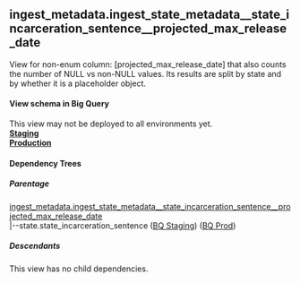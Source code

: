 ## ingest_metadata.ingest_state_metadata__state_incarceration_sentence__projected_max_release_date
View for non-enum column: [projected_max_release_date]
 that also counts the number of NULL vs non-NULL values. Its results are split by state
 and by whether it is a placeholder object.

#### View schema in Big Query
This view may not be deployed to all environments yet.<br/>
[**Staging**](https://console.cloud.google.com/bigquery?pli=1&p=recidiviz-staging&page=table&project=recidiviz-staging&d=ingest_metadata&t=ingest_state_metadata__state_incarceration_sentence__projected_max_release_date)
<br/>
[**Production**](https://console.cloud.google.com/bigquery?pli=1&p=recidiviz-123&page=table&project=recidiviz-123&d=ingest_metadata&t=ingest_state_metadata__state_incarceration_sentence__projected_max_release_date)
<br/>

#### Dependency Trees

##### Parentage
[ingest_metadata.ingest_state_metadata\__state_incarceration_sentence\__projected_max_release_date](../ingest_metadata/ingest_state_metadata__state_incarceration_sentence__projected_max_release_date.md) <br/>
|--state.state_incarceration_sentence ([BQ Staging](https://console.cloud.google.com/bigquery?pli=1&p=recidiviz-staging&page=table&project=recidiviz-staging&d=state&t=state_incarceration_sentence)) ([BQ Prod](https://console.cloud.google.com/bigquery?pli=1&p=recidiviz-123&page=table&project=recidiviz-123&d=state&t=state_incarceration_sentence)) <br/>


##### Descendants
This view has no child dependencies.
